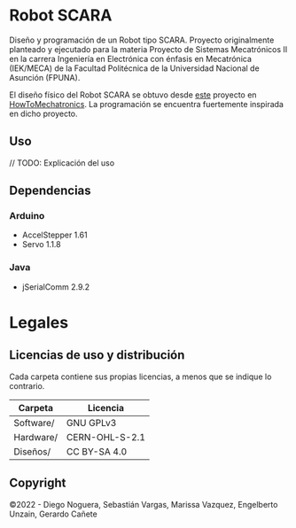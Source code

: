 # Robot SCARA
Diseño y programación de un Robot tipo SCARA. Proyecto originalmente planteado y ejecutado para la materia Proyecto de Sistemas Mecatrónicos II en la carrera Ingeniería en Electrónica con énfasis en Mecatrónica (IEK/MECA) de la Facultad Politécnica de la Universidad Nacional de Asunción (FPUNA).

El diseño físico del Robot SCARA se obtuvo desde [este](https://howtomechatronics.com/projects/scara-robot-how-to-build-your-own-arduino-based-robot/) proyecto en [HowToMechatronics](https://howtomechatronics.com/). La programación se encuentra fuertemente inspirada en dicho proyecto.

## Uso
// TODO: Explicación del uso

## Dependencias
### Arduino
- AccelStepper 1.61
- Servo 1.1.8

### Java
- jSerialComm 2.9.2

# Legales

## Licencias de uso y distribución
Cada carpeta contiene sus propias licencias, a menos que se indique lo contrario.

|  Carpeta   |    Licencia    |
|------------|----------------|
| Software/  |   GNU GPLv3    |
| Hardware/  | CERN-OHL-S-2.1 |
| Diseños/   |  CC BY-SA 4.0  |

## Copyright
©2022 - Diego Noguera, Sebastián Vargas, Marissa Vazquez, Engelberto Unzain, Gerardo Cañete